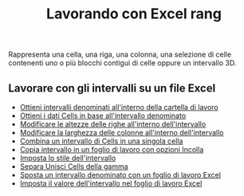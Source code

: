 ﻿---
title: Lavorando con Excel rang
second_title: Aspose.Cells Cloud Documen
linktitle: Suonò
type: docs
url: /it/ranges/
aliases: [/working-with-ranges/]
keywords: Working with ranges on an Excel fil
description: Come lavorare con gli intervalli su un file Excel utilizzando Cloud REST Aspose.Cells e API. L'SDK supporta diversi linguaggi di sviluppo, tra cui Android, C#, Go, Java, NodeJS, Perl, PHP, Python, Ruby e Swift.
weight: 100
kwords: Excel, Office Cloud, REST API, Foglio di calcolo, PDF, CSV, Json, Markdown, Lavorare con intervalli su un file Excel
---
Rappresenta una cella, una riga, una colonna, una selezione di celle contenenti uno o più blocchi contigui di celle oppure un intervallo 3D.

## Lavorare con gli intervalli su un file Excel

- [Ottieni intervalli denominati all'interno della cartella di lavoro](/cells/it/get-named-ranges-inside-the-workbook/)
- [Ottieni i dati Cells in base all'intervallo denominato](/cells/it/get-cells-data-based-on-named-range/)
- [Modificare le altezze delle righe all'interno dell'intervallo](/cells/it/cells/change-heights-of-rows-inside-the-range/)
- [Modificare la larghezza delle colonne all'interno dell'intervallo](/cells/it/change-widths-of-columns-inside-the-range/)
- [Combina un intervallo di Cells in una singola cella](/cells/it/combines-a-range-of-cells-into-a-single-cell/)
- [Copia intervallo in un foglio di lavoro con opzioni Incolla](/cells/it/copy-range-in-a-worksheet-with-paste-options/)
- [Imposta lo stile dell'intervallo](/cells/it/set-the-style-of-the-range/)
- [Separa Unisci Cells della gamma](/cells/it/unmerge-merged-cells-of-the-range/)
- [Sposta un intervallo denominato con un foglio di lavoro Excel](/cells/it/move-a-named-ranged-with-a-excel-worksheet/)
- [Imposta il valore dell'intervallo nel foglio di lavoro Excel](/cells/it/ranges/set-value/)
